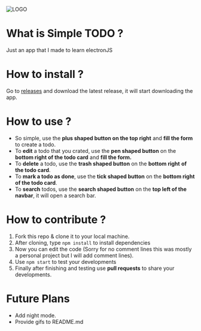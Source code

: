 ![LOGO](https://github.com/yussufjpg/simpletodo/blob/master/readme-assets/xsmall-icon.png "Logo")
# What is Simple TODO ?

Just an app that I made to learn electronJS

# How to install ?

Go to [releases](https://github.com/yussufjpg/simpletodo/releases) and download the latest release, it will start downloading the app.

# How to use ?

- So simple, use the **plus shaped button on the top right** and **fill the form** to create a todo.
- To **edit** a todo that you crated, use the **pen shaped button** on the **bottom right of the todo card** and **fill the form.**
- To **delete** a todo, use the **trash shaped button** on the **bottom right** **of the todo card**.
- To **mark a todo as done**, use the **tick shaped button** on the **bottom right of the todo card**.
- To **search** todos, use the **search shaped button** on the **top left of the navbar**, it will open a search bar.

# How to contribute ?

1. Fork this repo & clone it to your local machine.
2. After cloning, type `npm install` to install dependencies
3. Now you can edit the code (Sorry for no comment lines this was mostly a personal project but I will add comment lines).
4. Use `npm start` to test your developments
5. Finally after finishing and testing use **pull requests** to share your developments.

# Future Plans
- Add night mode.
- Provide gifs to README.md
